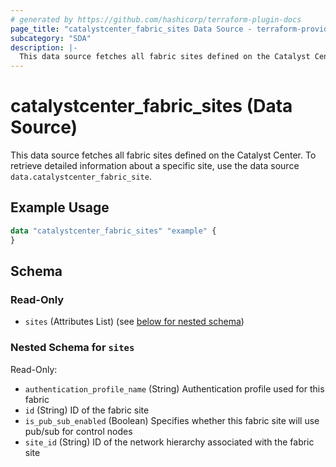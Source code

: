 ```yaml
---
# generated by https://github.com/hashicorp/terraform-plugin-docs
page_title: "catalystcenter_fabric_sites Data Source - terraform-provider-catalystcenter"
subcategory: "SDA"
description: |-
  This data source fetches all fabric sites defined on the Catalyst Center. To retrieve detailed information about a specific site, use the data source data.catalystcenter_fabric_site.
---
```


# catalystcenter_fabric_sites (Data Source)

This data source fetches all fabric sites defined on the Catalyst Center. To retrieve detailed information about a specific site, use the data source `data.catalystcenter_fabric_site`.

## Example Usage

```terraform
data "catalystcenter_fabric_sites" "example" {
}
```

<!-- schema generated by tfplugindocs -->
## Schema

### Read-Only

- `sites` (Attributes List) (see [below for nested schema](#nestedatt--sites))

<a id="nestedatt--sites"></a>
### Nested Schema for `sites`

Read-Only:

- `authentication_profile_name` (String) Authentication profile used for this fabric
- `id` (String) ID of the fabric site
- `is_pub_sub_enabled` (Boolean) Specifies whether this fabric site will use pub/sub for control nodes
- `site_id` (String) ID of the network hierarchy associated with the fabric site
